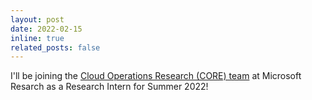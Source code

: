 ```yaml
---
layout: post
date: 2022-02-15
inline: true
related_posts: false
---
```


I'll be joining the [Cloud Operations Research (CORE) team](https://www.microsoft.com/en-us/research/group/mlo/) at Microsoft Resarch as a Research Intern for Summer 2022!